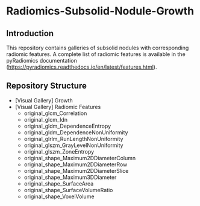 # Radiomics-Subsolid-Nodule-Growth

## Introduction
This repository contains galleries of subsolid nodules with corresponding radiomic features. A complete list of radiomic features is available in the pyRadiomics documentation (https://pyradiomics.readthedocs.io/en/latest/features.html).

## Repository Structure
- [Visual Gallery] Growth 
- [Visual Gallery] Radiomic Features 
  -  original_glcm_Correlation
  -  original_glcm_Idn
  -  original_gldm_DependenceEntropy
  -  original_gldm_DependenceNonUniformity
  -  original_glrlm_RunLengthNonUniformity
  -  original_glszm_GrayLevelNonUniformity
  -  original_glszm_ZoneEntropy
  -  original_shape_Maximum2DDiameterColumn
  -  original_shape_Maximum2DDiameterRow
  -  original_shape_Maximum2DDiameterSlice
  -  original_shape_Maximum3DDiameter
  -  original_shape_SurfaceArea
  -  original_shape_SurfaceVolumeRatio
  -  original_shape_VoxelVolume